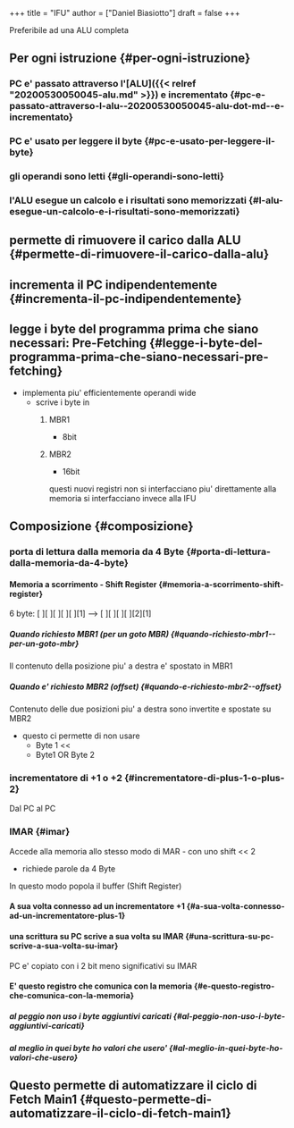 +++
title = "IFU"
author = ["Daniel Biasiotto"]
draft = false
+++

Preferibile ad una ALU completa


## Per ogni istruzione {#per-ogni-istruzione}


### PC e' passato attraverso l'[ALU]({{< relref "20200530050045-alu.md" >}}) e incrementato {#pc-e-passato-attraverso-l-alu--20200530050045-alu-dot-md--e-incrementato}


### PC e' usato per leggere il byte {#pc-e-usato-per-leggere-il-byte}


### gli operandi sono letti {#gli-operandi-sono-letti}


### l'ALU esegue un calcolo e i risultati sono memorizzati {#l-alu-esegue-un-calcolo-e-i-risultati-sono-memorizzati}


## permette di rimuovere il carico dalla ALU {#permette-di-rimuovere-il-carico-dalla-alu}


## incrementa il PC indipendentemente {#incrementa-il-pc-indipendentemente}


## legge i byte del programma prima che siano necessari: Pre-Fetching {#legge-i-byte-del-programma-prima-che-siano-necessari-pre-fetching}

-   implementa piu' efficientemente operandi wide
    -   scrive i byte in
        1.  MBR1
            -   8bit
        2.  MBR2

            -   16bit

            questi nuovi registri non si interfacciano piu' direttamente alla memoria
            si interfacciano invece alla IFU


## Composizione {#composizione}


### porta di lettura dalla memoria da 4 Byte {#porta-di-lettura-dalla-memoria-da-4-byte}


#### Memoria a scorrimento - Shift Register {#memoria-a-scorrimento-shift-register}

6 byte:
[ ][ ][ ][ ][ ][1] --&gt; [ ][ ][ ][ ][2][1]


##### Quando richiesto MBR1 (per un goto MBR) {#quando-richiesto-mbr1--per-un-goto-mbr}

Il contenuto della posizione piu' a destra e' spostato in MBR1


##### Quando e' richiesto MBR2 (offset) {#quando-e-richiesto-mbr2--offset}

Contenuto delle due posizioni piu' a destra sono invertite e spostate su MBR2

-   questo ci permette di non usare
    -   Byte 1 &lt;&lt;
    -   Byte1 OR Byte 2


### incrementatore di +1 o +2 {#incrementatore-di-plus-1-o-plus-2}

Dal PC al PC


### IMAR {#imar}

Accede alla memoria allo stesso modo di MAR - con uno shift &lt;&lt; 2

-   richiede parole da 4 Byte

In questo modo popola il buffer (Shift Register)


#### A sua volta connesso ad un incrementatore +1 {#a-sua-volta-connesso-ad-un-incrementatore-plus-1}


#### una scrittura su PC scrive a sua volta su IMAR {#una-scrittura-su-pc-scrive-a-sua-volta-su-imar}

PC e' copiato con i 2 bit meno significativi su IMAR


#### E' questo registro che comunica con la memoria {#e-questo-registro-che-comunica-con-la-memoria}


##### al peggio non uso i byte aggiuntivi caricati {#al-peggio-non-uso-i-byte-aggiuntivi-caricati}


##### al meglio in quei byte ho valori che usero' {#al-meglio-in-quei-byte-ho-valori-che-usero}


## Questo permette di automatizzare il ciclo di Fetch Main1 {#questo-permette-di-automatizzare-il-ciclo-di-fetch-main1}